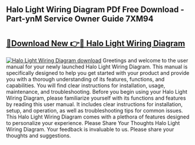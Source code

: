 ## Halo Light Wiring Diagram PDf Free Download - Part-ynM Service Owner Guide 7XM94

# <h2><a href="http://dfnspr.blite.top/?on=Halo+Light+Wiring+Diagram">🔗Download New 👉🔴 Halo Light Wiring Diagram</a></h2>

[![Halo Light Wiring Diagram download](https://i.imgur.com/lujVjoI.png)](http://dfnspr.blite.top/?on=Halo+Light+Wiring+Diagram)
Greetings and welcome to the user manual for your newly launched Halo Light Wiring Diagram. This manual is specifically designed to help you get started with your product and provide you with a thorough understanding of its features, functions, and capabilities. You will find clear instructions for installation, usage, maintenance, and troubleshooting. Before you begin using your Halo Light Wiring Diagram, please familiarize yourself with its functions and features by reading this user manual. It includes clear instructions for installation, setup, and operation, as well as troubleshooting tips for common issues. This Halo Light Wiring Diagram comes with a plethora of features designed to personalize your experience. Please Share Your Thoughts Halo Light Wiring Diagram. Your feedback is invaluable to us. Please share your thoughts and suggestions.
